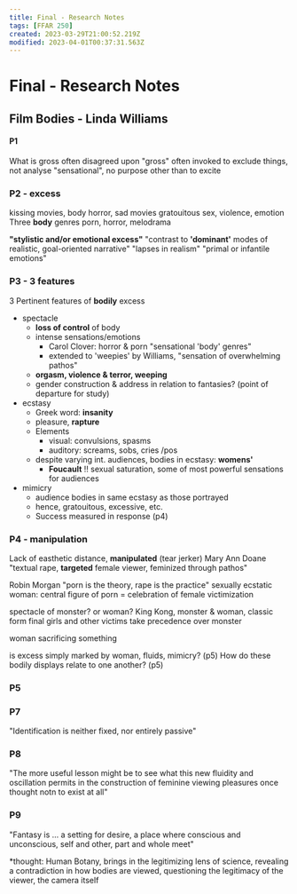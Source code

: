 ```yaml
---
title: Final - Research Notes
tags: [FFAR 250]
created: 2023-03-29T21:00:52.219Z
modified: 2023-04-01T00:37:31.563Z
---
```


# Final - Research Notes

## Film Bodies - Linda Williams
#### P1
What is gross often disagreed upon
"gross" often invoked to exclude things, not analyse
"sensational", no purpose other than to excite

### P2 - excess
kissing movies, body horror, sad movies
gratouitous sex, violence, emotion
Three **body** genres
porn, horror, melodrama

**"stylistic and/or emotional excess"**
"contrast to **'dominant'** modes of realistic, goal-oriented narrative"
"lapses in realism"
"primal or infantile emotions"

### P3 - 3 features
3 Pertinent features of **bodily** excess
- spectacle
	- **loss of control** of body
	- intense sensations/emotions
		- Carol Clover: horror & porn "sensational 'body' genres"
		- extended to 'weepies' by Williams, "sensation of overwhelming pathos"
	- **orgasm, violence & terror, weeping**
	- gender construction & address in relation to fantasies? (point of departure for study)
- ecstasy
	- Greek word: **insanity**
	- pleasure, **rapture**
	- Elements
		- visual: convulsions, spasms
		- auditory: screams, sobs, cries /pos
	- despite varying int. audiences, bodies in ecstasy: **womens'**
		- **Foucault** !! sexual saturation, some of most powerful sensations for audiences
- mimicry
	- audience bodies in same ecstasy as those portrayed
	- hence, gratouitous, excessive, etc.
	- Success measured in response (p4)

### P4 - manipulation
Lack of easthetic distance, **manipulated**
(tear jerker)
Mary Ann Doane "textual rape, **targeted** female viewer, feminized through pathos"

Robin Morgan "porn is the theory, rape is the practice"
sexually ecstatic woman: central figure of porn = celebration of female victimization

spectacle of monster? or woman?
King Kong, monster & woman, classic form
final girls and other victims take precedence over monster

woman sacrificing something

is excess simply marked by woman, fluids, mimicry? (p5)
How do these bodily displays relate to one another? (p5)


### P5


### P7

"Identification is neither fixed, nor entirely passive"

### P8

"The more useful lesson might be to see what this new fluidity and oscillation permits in the construction of feminine viewing pleasures once thought notn to exist at all"

### P9

"Fantasy is ... a setting for desire, a place where conscious and unconscious, self and other, part and whole meet"

*thought: Human Botany, brings in the legitimizing lens of science, revealing a contradiction in how bodies are viewed, questioning the legitimacy of the viewer, the camera itself
